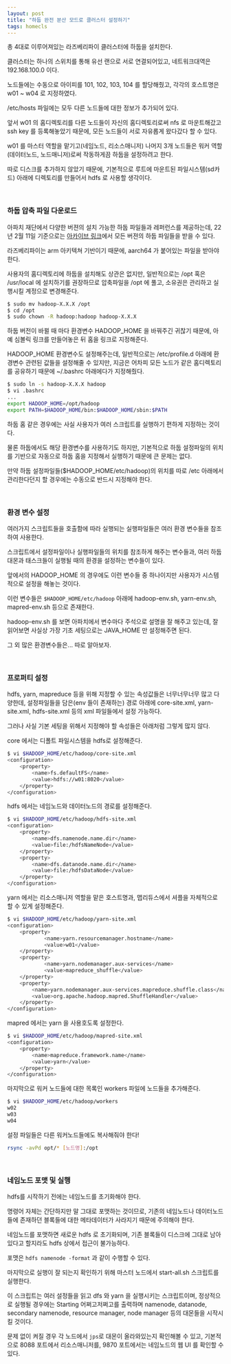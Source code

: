 ```yaml
---
layout: post
title: "하둡 완전 분산 모드로 클러스터 설정하기"
tags: homecls
---
```


총 4대로 이루어져있는 라즈베리파이 클러스터에 하둡을 설치한다.

클러스터는 하나의 스위치를 통해 유선 랜으로 서로 연결되어있고, 네트워크대역은 192.168.100.0 이다.

노드들에는 수동으로 아이피를 101, 102, 103, 104 를 할당해줬고, 각각의 호스트명은 w01 ~ w04 로 지정하였다.

/etc/hosts 파일에는 모두 다른 노드들에 대한 정보가 추가되어 있다.

앞서 w01 의 홈디렉토리를 다른 노드들이 자신의 홈디렉토리로써 nfs 로 마운트해갔고 ssh key 를 등록해놓았기 때문에, 모든 노드들이 서로 자유롭게 왔다갔다 할 수 있다.

w01 를 마스터 역할을 맡기고(네임노드, 리소스매니저) 나머지 3개 노드들은 워커 역할(데이터노드, 노드매니저)로써 작동하게끔 하둡을 설정하려고 한다.

따로 디스크를 추가하지 않았기 때문에, 기본적으로 루트에 마운트된 파일시스템(sd카드) 아래에 디렉토리를 만들어서 hdfs 로 사용할 생각이다.

<br>

### 하둡 압축 파일 다운로드

아파치 재단에서 다양한 버젼의 설치 가능한 하둡 파일들과 레퍼런스를 제공하는데, 22년 2월 11일 기준으로는 [아카이브 링크](https://archive.apache.org/dist/hadoop/common/)에서 모든 버젼의 하둡 파일들을 받을 수 있다.

라즈베리파이는 arm 아키텍쳐 기반이기 때문에, aarch64 가 붙어있는 파일을 받아야 한다.

사용자의 홈디렉토리에 하둡을 설치해도 상관은 없지만, 일반적으로는 /opt 혹은 /usr/local 에 설치하기를 권장하므로 압축파일을 /opt 에 풀고, 소유권은 관리하고 실행시킬 계정으로 변경해준다.

```bash
$ sudo mv hadoop-X.X.X /opt
$ cd /opt
$ sudo chown -R hadoop:hadoop hadoop-X.X.X
```

하둡 버전이 바뀔 때 마다 환경변수 HADOOP_HOME 을 바꿔주긴 귀찮기 때문에, 아예 심볼릭 링크를 만들어놓은 뒤 홈을 링크로 지정해준다.

HADOOP_HOME 환경변수도 설정해주는데, 일반적으로는 /etc/profile.d 아래에 환경변수 관련된 값들을 설정해줄 수 있지만, 지금은 어차피 모든 노드가 같은 홈디렉토리를 공유하기 때문에 ~/.bashrc 아래에다가 지정해줬다.

```bash
$ sudo ln -s hadoop-X.X.X hadoop
$ vi .bashrc
...
export HADOOP_HOME=/opt/hadoop
export PATH=$HADOOP_HOME/bin:$HADOOP_HOME/sbin:$PATH
```

하둡 홈 같은 경우에는 사실 사용자가 여러 스크립트를 실행하기 편하게 지정하는 것이다.

물론 하둡에서도 해당 환경변수를 사용하기도 하지만, 기본적으로 하둡 설정파일의 위치를 기반으로 자동으로 하둡 홈을 지정해서 실행하기 때문에 큰 문제는 없다.

만약 하둡 설정파일들($HADOOP_HOME/etc/hadoop)의 위치를 따로 /etc 아래에서 관리한다던지 할 경우에는 수동으로 반드시 지정해야 한다.

<br>

### 환경 변수 설정

여러가지 스크립트들을 호출함에 따라 실행되는 실행파일들은 여러 환경 변수들을 참조하여 사용한다.

스크립트에서 설정파일이나 실행파일들의 위치를 참조하게 해주는 변수들과, 여러 하둡 대몬과 태스크들이 실행될 때의 환경을 설정하는 변수들이 있다.

앞에서의 HADOOP_HOME 의 경우에도 이런 변수들 중 하나이지만 사용자가 시스템적으로 설정을 해놓는 것이다.

이런 변수들은 ```$HADOOP_HOME/etc/hadoop``` 아래에 hadoop-env.sh, yarn-env.sh, mapred-env.sh 등으로 존재한다.

hadoop-env.sh 를 보면 아파치에서 변수마다 주석으로 설명을 잘 해주고 있는데, 잘 읽어보면 사실상 가장 기초 세팅으로는 JAVA_HOME 만 설정해주면 된다.

그 외 많은 환경변수들은... 따로 알아보자.

<br>

### 프로퍼티 설정

hdfs, yarn, mapreduce 등을 위해 지정할 수 있는 속성값들은 너무너무너무 많고 다양한데, 설정파일들을 담은(env 들이 존재하는) 경로 아래에 core-site.xml, yarn-site.xml, hdfs-site.xml 등의 xml 파일들에서 설정 가능하다.

그러나 사실 기본 세팅을 위해서 지정해야 할 속성들은 아래처럼 그렇게 많지 않다.

core 에서는 디폴트 파일시스템을 hdfs로 설정해준다.

```bash
$ vi $HADOOP_HOME/etc/hadoop/core-site.xml
<configuration>
    <property>
        <name>fs.defaultFS</name>
        <value>hdfs://w01:8020</value>
    </property>
</configuration>
```

hdfs 에서는 네임노드와 데이터노드의 경로를 설정해준다.

```bash
$ vi $HADOOP_HOME/etc/hadoop/hdfs-site.xml
<configuration>
    <property>
        <name>dfs.namenode.name.dir</name>
        <value>file:/hdfsNameNode</value>
    </property>
    <property>
        <name>dfs.datanode.name.dir</name>
        <value>file:/hdfsDataNode</value>
    </property>
</configuration>
```

yarn 에서는 리소스매니저 역할을 맡은 호스트명과, 맵리듀스에서 셔플을 자체적으로 할 수 있게 설정해준다.

```bash
$ vi $HADOOP_HOME/etc/hadoop/yarn-site.xml
<configuration>
    <property>
            <name>yarn.resourcemanager.hostname</name>
            <value>w01</value>
    </property>
    <property>
            <name>yarn.nodemanager.aux-services</name>
            <value>mapreduce_shuffle</value>
    </property>
    <property>
        <name>yarn.nodemanager.aux-services.mapreduce.shuffle.class</name>
        <value>org.apache.hadoop.mapred.ShuffleHandler</value>
    </property>
</configuration>
```

mapred 에서는 yarn 을 사용호도록 설정한다.

```bash
$ vi $HADOOP_HOME/etc/hadoop/mapred-site.xml
<configuration>
    <property>
	    <name>mapreduce.framework.name</name>
	    <value>yarn</value>
    </property>
</configuration>
```

마지막으로 워커 노드들에 대한 목록인 workers 파일에 노드들을 추가해준다.

```bash
$ vi $HADOOP_HOME/etc/hadoop/workers
w02
w03
w04
```

설정 파일들은 다른 워커노드들에도 복사해줘야 한다!

```bash
rsync -avPd opt/* [노드명]:/opt
```

<br>

### 네임노드 포맷 및 실행

hdfs를 시작하기 전에는 네임노드를 초기화해야 한다.

명령어 자체는 간단하지만 말 그대로 포맷하는 것이므로, 기존의 네임노드나 데이터노드들에 존재하던 블록들에 대한 메타데이터가 사라지기 때문에 주의해야 한다.

네임노드를 포맷하면 새로운 hdfs 로 초기화되며, 기존 블록들이 디스크에 그대로 남아 있다고 할지라도 hdfs 상에서 접근이 불가능하다.

포맷은 ```hdfs namenode -format``` 과 같이 수행할 수 있다.

마지막으로 실행이 잘 되는지 확인하기 위해 마스터 노드에서 start-all.sh 스크립트를 실행한다.

이 스크립트는 여러 설정들을 읽고 dfs 와 yarn 을 실행시키는 스크립트이며, 정상적으로 실행될 경우에는 Starting 어쩌고저쩌고를 출력하며 namenode, datanode, secondary namenode, resource manager, node manager 등의 대몬들을 시작시킬 것이다.

문제 없이 켜질 경우 각 노드에서 ```jps```로 대몬이 올라와있는지 확인해볼 수 있고, 기본적으로 8088 포트에서 리소스매니저를, 9870 포트에서는 네임노드의 웹 UI 를 확인할 수 있다.